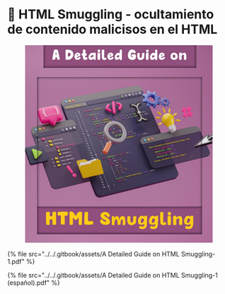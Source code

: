 # 🧬 HTML Smuggling - ocultamiento de contenido malicisos en el HTML



<figure><img src="../../.gitbook/assets/A-Detailed-Guide-on-HTML-Smuggling-1-pdf.png" alt=""><figcaption></figcaption></figure>



{% file src="../../.gitbook/assets/A Detailed Guide on HTML Smuggling-1.pdf" %}



{% file src="../../.gitbook/assets/A Detailed Guide on HTML Smuggling-1 (español).pdf" %}
